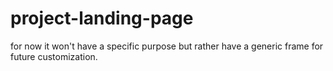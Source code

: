 # project-landing-page
for now it won't have a specific purpose but rather have a generic frame for future customization.
